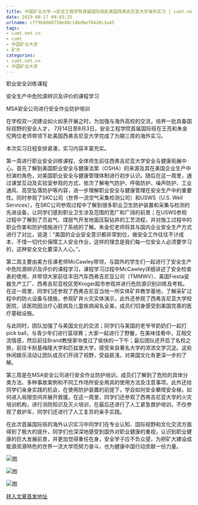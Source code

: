 ```yaml
---
title: 中国矿业大学->安全工程学院首届国际班赴美国西弗吉尼亚大学海外实习 | cumt.net.cn
date: 2019-08-17 09:43:25
urlname: cff9b0088738e48c14bdbe78420c3a45
tags: 
- cumt.net.cn
- cumt
- 中国矿业大学
- 矿大
categories:
- cumt.net.cn
- 中国矿业大学
---
```



职业安全训练课程

安全生产中危险源辨识及评价的课程学习

MSA安全公司进行安全作业防护培训

在学校双一流建设如火如荼开展之时，为加强与海外高校的交流，培养一批具备国际视野的安全人才， 7月14日至8月3日，安全工程学院首届国际班在王亮和朱金佗两位老师带领下赴美国西弗吉尼亚大学完成了为期三周的海外实习。

本次实习日程安排紧凑，实习内容丰富充实。

第一周进行职业安全训练课程，全体师生前往西弗吉尼亚大学安全与健康拓展中心。首先了解到美国职业安全与健康法案（OSHA）的来源及其在美国企业生产中扮演的角色，对美国职业安全与健康管理体制进行初步认识。随后在这一周里，通过课堂互动及实验室参观的方式，依次了解电气防护、呼吸防护、噪声防护、工业通风、高空坠落防护等内容，进一步理解职业安全与健康管理在安全生产中的重要性。同时参观了SKC公司（世界一流空气采集检测公司）和USWS（U.S. Well Services），在SKC公司参观过程中了解到很多职业卫生防护装置和采集与检测的先进设备，让同学们感到职业卫生涉及范围的宽广和广阔的前景；在USWS参观过程中了解到了页岩气、煤层气开发地面压裂钻井的工艺流程，并对施工过程中的职业伤害和防护措施进行了系统的了解。朱金佗老师将其与国内企业安全生产方式进行了对比，说道：“美国的企业安全意识都非常到位，做安全工作往往不计成本，不惜一切代价保障工人安全作业，这样的理念是我们每一位安全人必须要学习的，这种安全文化要深入人心。”。

第二周主要由美方任课老师McCawley带领，与国外的学生们一起进行了安全生产中危险源辨识及评价的课程学习，课程学习过程中McCawley详细讲述了安全检查表的使用，并带领大家前往丰田汽车西弗吉尼亚公司（TMMWV）、美国Fiesta瓷器生产工厂、西弗吉尼亚校区旁Kroger超市参观并进行危险源识别训练及考核。在这一周里，同学们还参观了西弗吉尼亚当地一所实体矿井教学基地，了解采矿过程中的防火设备与措施，参观矿井火灾实体演示，此外还参观了西弗吉尼亚大学校医院，该医院因治疗心脏病及儿童疾病闻名全美，成员们切身感受到美国完善的医疗基础设施。

与此同时，团队加强了与美国文化的交流；同学们与美国的老爷爷奶奶们一起打pick ball，与青少年们进行篮球赛；大家一起进行了野餐，在美味佳肴中，互相交流情感，然后前往Brand教授家中度过了愉快的一下午；最后团队还开启了名校之旅，前往卡耐基梅隆大学和匹兹堡大学，感受来自著名大学的浓浓文学沉淀。这些休闲娱乐活动让团队成员们开阔了视野，受益匪浅，对美国文化有更深一步的了解。

第三周是在MSA安全公司进行安全作业防护培训，成员们了解到了危险的具体分类方法、多种事故案例和不同工作场所安全用具的使用方法及注意事项。此外还给同学们亲身实践的机会，在使用防护装置的前提下，学会如何安全攀爬安全梯，如何进入局限空间并展开救援。在这一周里，同学们还参观了西弗吉尼亚大学的火灾培训机构，进行消防知识及灭火培训，在最后还进行了人工紧急救护培训，不仅参观了救护车，同学们还进行了人工复苏的亲手实践。

在此次首届国际班的海外认识实习中同学们在专业认知、国际视野和文化交流方面得到了极大的提升，同学们也深深地感受到国外对职业健康的重视，认识到职业健康的巨大发展前景，并更加觉得重任在身，安全学子应不负众望，为把矿大建设成能源资源特色的世界一流大学而努力奋斗，也为健康中国行动贡献一份力量。



![图](http://xwzx.cumt.edu.cn/_upload/article/images/dd/5f/f2eba6114392b957ae29662f7b75/b2fe5c56-5f73-4c74-8df3-041421ae50ef.jpg)

![图](http://xwzx.cumt.edu.cn/_upload/article/images/dd/5f/f2eba6114392b957ae29662f7b75/a850c9ee-f235-4a82-8582-a182d54c95f5.jpg)

![图](http://xwzx.cumt.edu.cn/_upload/article/images/dd/5f/f2eba6114392b957ae29662f7b75/b15ad66e-9518-4770-ab58-4d67413ab90f.jpg)

[转入文章首发地址](http://xwzx.cumt.edu.cn/2e/55/c523a536149/page.htm)